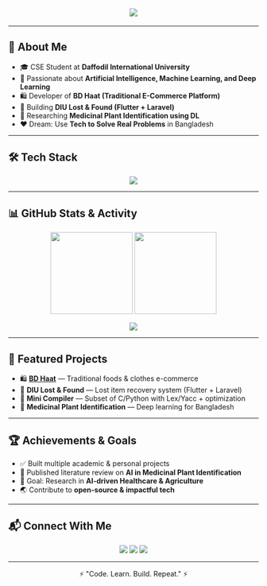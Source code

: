 <h1 align="center">
  <img src="https://readme-typing-svg.herokuapp.com?font=Fira+Code&size=28&duration=3000&pause=1000&color=FF5733&center=true&vCenter=true&width=550&lines=Hi+👋,+I'm+Taifur+Rahman;CSE+Student+@+DIU;AI+%7C+ML+%7C+Web+Developer;Always+Learning+New+Things+🚀" />
</h1>

---

## 🌟 About Me
- 🎓 CSE Student at **Daffodil International University**  
- 🤖 Passionate about **Artificial Intelligence, Machine Learning, and Deep Learning**  
- 🛍️ Developer of **BD Haat (Traditional E-Commerce Platform)**  
- 📱 Building **DIU Lost & Found (Flutter + Laravel)**  
- 🌿 Researching **Medicinal Plant Identification using DL**  
- ❤️ Dream: Use **Tech to Solve Real Problems** in Bangladesh  

---

## 🛠️ Tech Stack
<p align="center">
  <img src="https://skillicons.dev/icons?i=python,c,cpp,php,laravel,flutter,html,css,js,mysql,git,github,vscode,figma" />
</p>

---

## 📊 GitHub Stats & Activity
<p align="center">
  <img src="https://github-readme-stats.vercel.app/api?username=mr-taifur&show_icons=true&theme=tokyonight" height="165" />
  <img src="https://github-readme-streak-stats.herokuapp.com?user=mr-taifur&theme=tokyonight" height="165" />
</p>

<p align="center">
  <img src="https://github-readme-activity-graph.vercel.app/graph?username=mr-taifur&theme=react-dark" />
</p>

---

## 📂 Featured Projects
- 🛍️ [**BD Haat**](https://github.com/mr-taifur/bd-haat) — Traditional foods & clothes e-commerce  
- 📱 **DIU Lost & Found** — Lost item recovery system (Flutter + Laravel)  
- 🤖 **Mini Compiler** — Subset of C/Python with Lex/Yacc + optimization  
- 🌿 **Medicinal Plant Identification** — Deep learning for Bangladesh  

---

## 🏆 Achievements & Goals
- ✅ Built multiple academic & personal projects  
- 📖 Published literature review on **AI in Medicinal Plant Identification**  
- 🎯 Goal: Research in **AI-driven Healthcare & Agriculture**  
- 🌏 Contribute to **open-source & impactful tech**  

---

## 📬 Connect With Me
<p align="center">
  <a href="[https://linkedin.com/in/](https://www.linkedin.com/in/taifur-rahman-840b492b0/)"><img src="https://img.shields.io/badge/-LinkedIn-blue?style=for-the-badge&logo=linkedin"></a>
  <a href="mailto:your.rahman15-5750@diu.edu.bd"><img src="https://img.shields.io/badge/-Gmail-red?style=for-the-badge&logo=gmail"></a>
  <a href="https://github.com/mr-taifur"><img src="https://img.shields.io/badge/-GitHub-black?style=for-the-badge&logo=github"></a>
</p>

---

<p align="center">⚡ "Code. Learn. Build. Repeat." ⚡</p>
